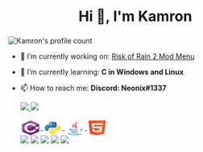 <p><h1 align="center">Hi 👋, I&#39;m Kamron</h1></p>
<h3 align="center"></h3>

<p> <img src="https://komarev.com/ghpvc/?username=Acher0ns" alt="Kamron's profile count" /> </p>



<ul>
<li><p>🔭 I’m currently working on: <a href="https://github.com/Acher0ns/Umbra-Mod-Menu">Risk of Rain 2 Mod Menu</a></p>
</li>
<li><p>🌱 I’m currently learning: <strong>C in Windows and Linux</strong></p>
</li>
<li><p>📫 How to reach me: <strong>Discord: Neonix#1337</strong></p>
</li>
 <!-- 
<li><p>⚡ Fun facts: <strong></strong></p>
</li>
</ul>
<h3 align="left">Connect with me ~</h3> --!>


 <div>
  <a href="https://github.com/Acher0ns">
  <img height="180em" src="https://github-readme-stats.vercel.app/api?username=Acher0ns&show_icons=true&theme=dracula&include_all_commits=true&count_private=true"/>
  <img height="180em" src="https://github-readme-stats.vercel.app/api/top-langs/?username=Acher0ns&layout=compact&langs_count=7&theme=dracula"/>
</div>
  <div style="display: inline_block"><br>
  <img align="center" alt="Rafa-Csharp" height="30" width="40" src="https://raw.githubusercontent.com/devicons/devicon/master/icons/csharp/csharp-original.svg">
  <img align="center" alt="Rafa-Python" height="30" width="40" src="https://raw.githubusercontent.com/devicons/devicon/master/icons/python/python-original.svg">
  <img align="center" alt="Rafa-Java" height="30" width="40" src="https://raw.githubusercontent.com/devicons/devicon/master/icons/java/java-original.svg">
  <img align="center" alt="Rafa-HTML" height="30" width="40" src="https://raw.githubusercontent.com/devicons/devicon/master/icons/html5/html5-original.svg">
</div>  

 
<div> 
  <a href="https://www.youtube.com/channel/UCJr_Mr3IDTSXGPf-3g50tUw" target="_blank"><img src="https://img.shields.io/badge/YouTube-FF0000?style=for-the-badge&logo=youtube&logoColor=white" target="_blank"></a>
 	<a href="https://www.twitch.tv/neonixus" target="_blank"><img src="https://img.shields.io/badge/Twitch-9146FF?style=for-the-badge&logo=twitch&logoColor=white" target="_blank"></a>
 <a href="https://discord.gg/2zR9CwgZPZ" target="_blank"><img src="https://img.shields.io/badge/Discord-7289DA?style=for-the-badge&logo=discord&logoColor=white" target="_blank"></a> 
  <a href = "mailto:kjc8084@rit.edu"><img src="https://img.shields.io/badge/-Gmail-%23333?style=for-the-badge&logo=gmail&logoColor=white" target="_blank"></a>
  <a href="https://www.linkedin.com/in/kamron-cole-861497222" target="_blank"><img src="https://img.shields.io/badge/-LinkedIn-%230077B5?style=for-the-badge&logo=linkedin&logoColor=white" target="_blank"></a> 
 
</div>
